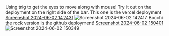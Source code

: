 Using trig to get the eyes to move along with mouse!
Try it out on the deployment on the right side of the bar. This one is the vercel deployment
[Screenshot 2024-06-02 142431](https://github.com/Arthur1asdf/eyes-that-follow-mouse/assets/138413173/bd7143be-b2cc-4f98-b2d8-8df3bbd0483a)
![Screenshot 2024-06-02 142417](https://github.com/Arthur1asdf/eyes-that-follow-mouse/assets/138413173/94ee3af9-ea85-421a-bbc3-d790e07800dd)
Bocchi the rock version is the github deployment!
[Screenshot 2024-06-02 150401](https://github.com/Arthur1asdf/eyes-that-follow-mouse/assets/138413173/eb2763b4-bd17-49c3-9539-6484468fae0c)
![Screenshot 2024-06-02 150349](https://github.com/Arthur1asdf/eyes-that-follow-mouse/assets/138413173/e55ee218-245c-415b-aaee-28c1f02b7322)
